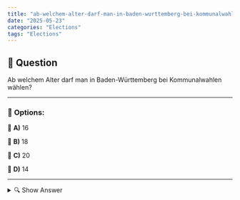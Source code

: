 ```yaml
---
title: "ab-welchem-alter-darf-man-in-baden-wurttemberg-bei-kommunalwahlen-wahlen"
date: "2025-05-23"
categories: "Elections"
tags: "Elections"
---
```


## 📌 **Question**

Ab welchem Alter darf man in Baden-Württemberg bei Kommunalwahlen wählen?



---

### 📝 **Options:**

🔘 **A)** 16

🔘 **B)** 18

🔘 **C)** 20

🔘 **D)** 14

---

<details>
  <summary>🔍 Show Answer</summary>

  <p>
💡  <b>Correct Answer:</b>  a
  </p>
  <p>
    📖<b>Explanation:</b>
    In Baden-Württemberg, den Kommunalwahlen kommt eine besondere Bedeutung zu, da sie es den Bürgern ermöglichen, direkten Einfluss auf die Politik ihrer Gemeinden zu nehmen. Eine entscheidende Frage in diesem Zusammenhang ist das Mindestalter für die Wahldurchführung. Dies spiegelt sich in einer Debatte wider, ab welchem Alter Jugendliche die Reife und das Wissen besitzen, um kompetent an solchen politischen Prozessen teilzunehmen. Besonders interessant wird die Betrachtung der Altersgrenzen, da sie Einblicke in das Vertrauen der Gesellschaft in die Jugend und ihren Beitrag zu demokratischen Prozessen gibt.
  </p>
</details>
